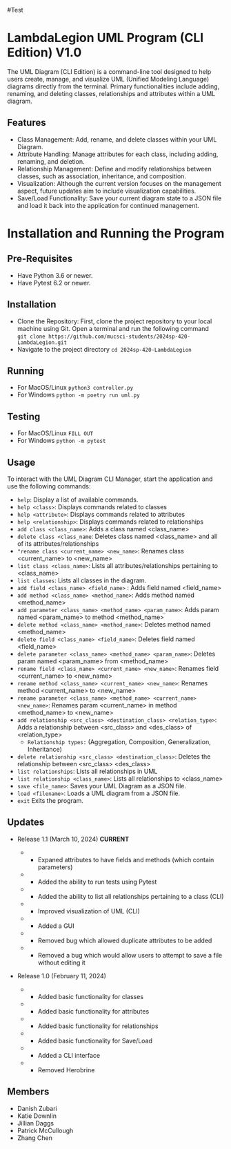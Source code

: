 #Test
# LambdaLegion UML Program (CLI Edition) V1.0
The UML Diagram (CLI Edition) is a command-line tool
designed to help users create, manage, and visualize
UML (Unified Modeling Language) diagrams directly from the terminal.
Primary functionalities include adding, renaming,
and deleting classes, relationships and attributes 
within a UML diagram.

## Features
* Class Management: Add, rename, and delete classes within your UML Diagram.
* Attribute Handling: Manage attributes for each class, including adding, renaming, and deletion.
* Relationship Management: Define and modify relationships between classes, such as association, inheritance, and composition.
* Visualization: Although the current version focuses on the management aspect, future updates aim to include visualization capabilities.
* Save/Load Functionality: Save your current diagram state to a JSON file and load it back into the application for continued management.

# Installation and Running the Program

## Pre-Requisites
* Have Python 3.6 or newer.
* Have Pytest 6.2 or newer. 
## Installation
* Clone the Repository: First, clone the project repository to your local machine using Git. Open a terminal and run the following command<br> `git clone https://github.com/mucsci-students/2024sp-420-LambdaLegion.git`
* Navigate to the project directory `cd 2024sp-420-LambdaLegion`
## Running
* For MacOS/Linux `python3 controller.py`
* For Windows `python -m poetry run uml.py`
## Testing
* For MacOS/Linux `FILL OUT`
* For Windows `python -m pytest`

## Usage
To interact with the UML Diagram CLI Manager, start the application and use the following commands:
* `help`: Display a list of available commands. 
* `help <class>`: Displays commands related to classes
* `help <attribute>`: Displays commands related to attributes
* `help <relationship>`: Displays commands related to relationships
* `add class <class_name>`: Adds a class named <class_name>
* `delete class <class_name`: Deletes class named <class_name> and all of its attributes/relationships
* `"rename class <current_name> <new_name>`: Renames class <current_name> to <new_name>
* `list class <class_name>`: Lists all attributes/relationships pertaining to <class_name>
* `list classes`: Lists all classes in the diagram.
* `add field <class_name> <field_name>` : Adds field named <field_name> 
* `add method <class_name> <method_name>`: Adds method named <method_name>  
* `add parameter <class_name> <method_name> <param_name>`: Adds param named <param_name> to method <method_name>            
* `delete method <class_name> <method_name>`: Deletes method named <method_name>
* `delete field <class_name> <field_name>`: Deletes field named <field_name>
* `delete parameter <class_name> <method_name> <param_name>`: Deletes param named <param_name> from <method_name>
* `rename field <class_name> <current_name> <new_name>`: Renames field <current_name> to <new_name>
* `rename method <class_name> <current_name> <new_name>`: Renames method <current_name> to <new_name>
* `rename parameter <class_name> <method_name> <current_name> <new_name>`: Renames param <current_name> in method <method_name> to <new_name>
* `add relationship <src_class> <destination_class> <relation_type>`: Adds a relationship between <src_class> and <des_class> of <relation_type> 
  * `Relationship types:` (Aggregation, Composition, Generalization, Inheritance)
* `delete relationship <src_class> <destination_class>`: Deletes the relationship between <src_class> <des_class>
* `list relationships`: Lists all relationships in UML
* `list relationship <class_name>`: Lists all relationships to <class_name>
* `save <file_name>`: Saves your UML Diagram as a JSON file.
* `load <filename>`: Loads a UML diagram from a JSON file.
* `exit` Exits the program.

## Updates
* Release 1.1 (March 10, 2024) **CURRENT**
  * + Expaned attributes to have fields and methods (which contain parameters)
  * + Added the ability to run tests using Pytest
  * + Added the ability to list all relationships pertaining to a class (CLI)
  * + Improved visualization of UML (CLI)
  * + Added a GUI
  * - Removed bug which allowed duplicate attributes to be added 
  * - Removed a bug which would allow users to attempt to save a file without editing it

* Release 1.0 (February 11, 2024) 
  * + Added basic functionality for classes
  * + Added basic functionality for attributes
  * + Added basic functionality for relationships
  * + Added basic functionality for Save/Load
  * + Added a CLI interface
  * - Removed Herobrine

## Members
* Danish Zubari 
* Katie Downlin
* Jillian Daggs
* Patrick McCullough
* Zhang Chen
               
